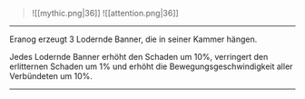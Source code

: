 > ![[mythic.png|36]]
> ![[attention.png|36]] 

***
Eranog erzeugt 3 Lodernde Banner, die in seiner Kammer hängen.

Jedes Lodernde Banner erhöht den Schaden um 10%, verringert den erlitternen Schaden um 1% und erhöht die Bewegungsgeschwindigkeit aller Verbündeten um 10%.



***